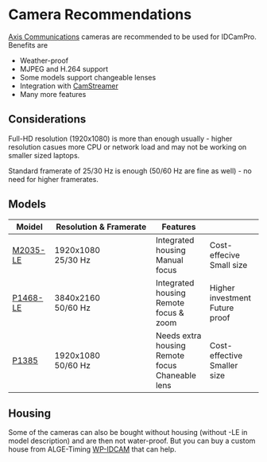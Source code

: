 # Camera Recommendations

[Axis Communications](https://www.axis.com/) cameras are recommended to be used for IDCamPro. Benefits are

* Weather-proof
* MJPEG and H.264 support
* Some models support changeable lenses
* Integration with [CamStreamer](https://camstreamer.com/)
* Many more features



## Considerations

Full-HD resolution (1920x1080) is more than enough usually - higher resolution casues more CPU or network load and may not be working on smaller sized laptops.&#x20;

Standard framerate of 25/30 Hz is enough (50/60 Hz are fine as well) - no need for higher framerates.

## Models

<table><thead><tr><th>Moidel</th><th width="188">Resolution &#x26; Framerate</th><th>Features</th><th></th></tr></thead><tbody><tr><td><a href="https://www.axis.com/products/axis-m2035-le">M2035-LE</a><br></td><td>1920x1080<br>25/30 Hz</td><td>Integrated housing<br>Manual focus</td><td>Cost-effecive<br>Small size</td></tr><tr><td><a href="https://www.axis.com/de-at/products/axis-p1468-le">P1468-LE</a></td><td>3840x2160<br>50/60 Hz</td><td>Integrated housing<br>Remote focus &#x26; zoom</td><td>Higher investment<br>Future proof</td></tr><tr><td><a href="https://www.axis.com/de-at/products/axis-p1385">P1385</a></td><td>1920x1080<br>50/60 Hz</td><td>Needs extra housing<br>Remote focus<br>Chaneable lens</td><td>Cost-effective<br>Smaller size</td></tr></tbody></table>

## Housing

Some of the cameras can also be bought without housing (without -LE in model description) and are then not water-proof. But you can buy a custom house from ALGE-Timing [WP-IDCAM](https://alge-timing.com/en/product/2312/wp-idcam) that can help.
